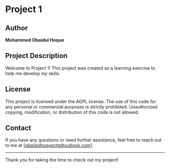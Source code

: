 # Project 1

## Author
**Mohammed Obaidul Hoque**

## Project Description
Welcome to Project 1! This project was created as a learning exercise to help me develop my skills.

## License
This project is licensed under the AGPL license. The use of this code for any personal or commercial purposes is strictly prohibited. Unauthorized copying, modification, or distribution of this code is not allowed.

## Contact
If you have any questions or need further assistance, feel free to reach out to me at [obaidulhoquectg@outlook.com].

---

Thank you for taking the time to check out my project!
